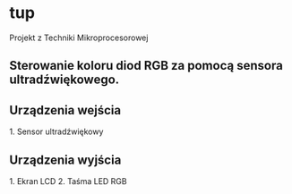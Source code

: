 # tup
Projekt z Techniki Mikroprocesorowej

<h2> Sterowanie koloru diod RGB za pomocą sensora ultradźwiękowego. </h2>

<h2> Urządzenia wejścia </h2>
1. Sensor ultradźwiękowy

<h2> Urządzenia wyjścia </h2>
1. Ekran LCD
2. Taśma LED RGB
